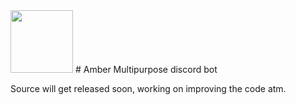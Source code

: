 <img float="right" width="100" height="100" src="https://i.imgur.com/ieGIdAP.jpg">
# Amber
Multipurpose discord bot

Source will get released soon, working on improving the code atm.
